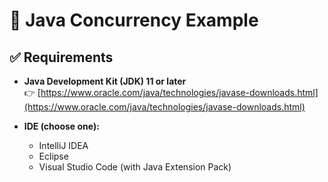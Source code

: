# 🔐 Java Concurrency Example

## ✅ Requirements

- **Java Development Kit (JDK) 11 or later**  
  👉 [https://www.oracle.com/java/technologies/javase-downloads.html](https://www.oracle.com/java/technologies/javase-downloads.html)

- **IDE (choose one):**
  - IntelliJ IDEA
  - Eclipse
  - Visual Studio Code (with Java Extension Pack)
